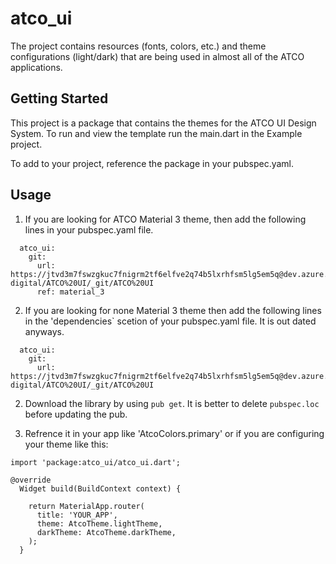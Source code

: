 # atco_ui

The project contains resources (fonts, colors, etc.) and theme configurations (light/dark) that are being used in almost all of the ATCO applications.

## Getting Started

This project is a package that contains the themes for the ATCO UI Design System. 
To run and view the template run the main.dart in the Example project.

To add to your project, reference the package in your pubspec.yaml.

## Usage
1. If you are looking for ATCO Material 3 theme, then add the following lines in your pubspec.yaml file.
```
  atco_ui:
    git:
      url: https://jtvd3m7fswzgkuc7fnigrm2tf6elfve2q74b5lxrhfsm5lg5em5q@dev.azure.com/atco-digital/ATCO%20UI/_git/ATCO%20UI
      ref: material_3
```
2. If you are looking for none Material 3 theme then add the following lines in the 'dependencies` scetion of your pubspec.yaml file. It is out dated anyways.
```
  atco_ui:
    git:
      url: https://jtvd3m7fswzgkuc7fnigrm2tf6elfve2q74b5lxrhfsm5lg5em5q@dev.azure.com/atco-digital/ATCO%20UI/_git/ATCO%20UI
```

2. Download the library by using `pub get`. It is better to delete `pubspec.loc` before updating the pub.

3. Refrence it in your app like 'AtcoColors.primary' or if you are configuring your theme like this:
```
import 'package:atco_ui/atco_ui.dart';

@override
  Widget build(BuildContext context) {

    return MaterialApp.router(
      title: 'YOUR_APP',
      theme: AtcoTheme.lightTheme,
      darkTheme: AtcoTheme.darkTheme,
    );
  }
```